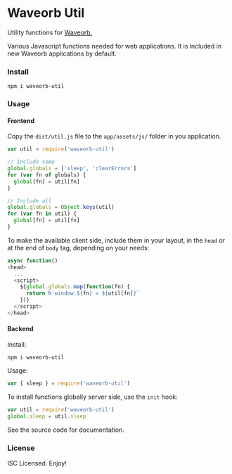 # Waveorb Util

Utility functions for [Waveorb.](https://waveorb.com)

Various Javascript functions needed for web applications. It is included in new Waveorb applications by default.

### Install

```
npm i waveorb-util
```

### Usage

#### Frontend

Copy the `dist/util.js` file to the `app/assets/js/` folder in you application.

```js
var util = require('waveorb-util')

// Include some
global.globals = ['sleep', 'clearErrors']
for (var fn of globals) {
  global[fn] = util[fn]
}

// Include all
global.globals = Object.keys(util)
for (var fn in util) {
  global[fn] = util[fn]
}
```

To make the available client side, include them in your layout, in the `head` or at the end of `body` tag, depending on your needs:

```js
async function()
<head>
  ...
  <script>
    ${global.globals.map(function(fn) {
      return h`window.${fn} = ${util[fn]}`
    })}
  </script>
</head>
```

#### Backend

Install:
```
npm i waveorb-util
```

Usage:
```js
var { sleep } = require('waveorb-util')
```

To install functions globally server side, use the `init` hook:

```js
var util = require('waveorb-util')
global.sleep = util.sleep
```

See the source code for documentation.

### License

ISC Licensed. Enjoy!
